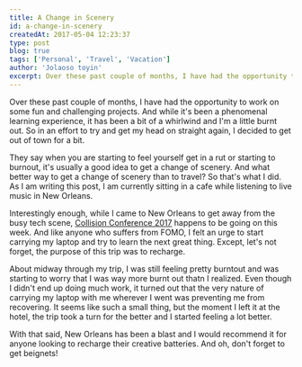```yaml
---
title: A Change in Scenery
id: a-change-in-scenery
createdAt: 2017-05-04 12:23:37
type: post
blog: true
tags: ['Personal', 'Travel', 'Vacation']
author: 'Jolaoso toyin'
excerpt: Over these past couple of months, I have had the opportunity to work on some fun and challenging projects. And while it's been a phenomenal learning experience, it has been a bit of a whirlwind and I'm a little burnt out. So in an effort to try and get my head on straight again, I decided to get out of town for a bit.
---
```


Over these past couple of months, I have had the opportunity to work on some fun and challenging projects. And while it's been a phenomenal learning experience, it has been a bit of a whirlwind and I'm a little burnt out. So in an effort to try and get my head on straight again, I decided to get out of town for a bit.

They say when you are starting to feel yourself get in a rut or starting to burnout, it's usually a good idea to get a change of scenery. And what better way to get a change of scenery than to travel? So that's what I did. As I am writing this post, I am currently sitting in a cafe while listening to live music in New Orleans.

Interestingly enough, while I came to New Orleans to get away from the busy tech scene, [Collision Conference 2017](https://collisionconf.com/) happens to be going on this week. And like anyone who suffers from FOMO, I felt an urge to start carrying my laptop and try to learn the next great thing. Except, let's not forget, the purpose of this trip was to recharge.

About midway through my trip, I was still feeling pretty burntout and was starting to worry that I was way more burnt out thatn I realized. Even though I didn't end up doing much work, it turned out that the very nature of carrying my laptop with me wherever I went was preventing me from recovering. It seems like such a small thing, but the moment I left it at the hotel, the trip took a turn for the better and I started feeling a lot better.

With that said, New Orleans has been a blast and I would recommend it for anyone looking to recharge their creative batteries. And oh, don't forget to get beignets!
